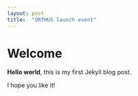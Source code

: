 ```yaml
---
layout: post
title:  "ORTHUS launch event"
---
```


# Welcome

**Hello world**, this is my first Jekyll blog post.

I hope you like it!

